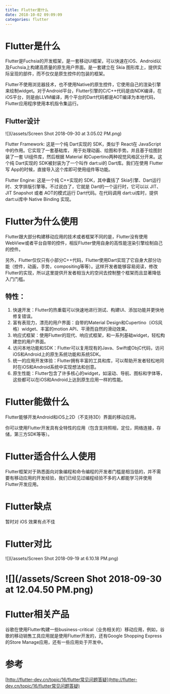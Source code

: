 ```yaml
---
title: Flutter是什么
date: 2018-10-02 09:09:09
categories: flutter
---
```

# Flutter是什么

Flutter是Fuchsia的开发框架，是一套移动UI框架，可以快速在iOS、Android以及Fuchsia上构建高质量的原生用户界面。是一套建立在 Skia 图形库上，提供实际呈现的部件，而不仅仅是原生控件的包装的框架。

Flutter不使用浏览器技术，也不使用Native的原生控件，它使用自己的渲染引擎来绘制widget。对于Android平台，Flutter引擎的C/C++代码是由NDK编译，在iOS平台，则是由LLVM编译，两个平台的Dart代码都是AOT编译为本地代码，Flutter应用程序使用本机指令集运行。

## Flutter设计

![](/assets/Screen Shot 2018-09-30 at 3.05.02 PM.png)

Flutter Framework: 这是一个纯 Dart实现的 SDK，类似于 React在 JavaScript中的作用。它实现了一套基础库， 用于处理动画、绘图和手势。并且基于绘图封装了一套 UI组件库，然后根据 Material 和Cupertino两种视觉风格区分开来。这个纯 Dart实现的 SDK被封装为了一个叫作 dart:ui的 Dart库。我们在使用 Flutter写 App的时候，直接导入这个库即可使用组件等功能。

Flutter Engine: 这是一个纯 C++实现的 SDK，其中囊括了 Skia引擎、Dart运行时、文字排版引擎等。不过说白了，它就是 Dart的一个运行时，它可以以 JIT、JIT Snapshot 或者 AOT的模式运行 Dart代码。在代码调用 dart:ui库时，提供 dart:ui库中 Native Binding 实现。

# Flutter为什么使用

Flutter跟大部分构建移动应用的技术或者框架不同的是，Flutter没有使用WebView或者平台自带的控件，相反Flutter使用自身的高性能渲染引擎绘制自己的控件。

另外，Flutter仅仅只有小部分C++代码，Flutter使用Dart实现了它自身大部分功能（控件，动画，手势，compositing等等）。这样开发者能够容易阅读，修改Flutter的实现，所以这里提供开发者相当大的空间去控制整个框架而且显著降低入门门槛。

## 特性：

1. 快速开发：Flutter的热重载可以快速地进行测试、构建UI、添加功能并更快地修复错误。
2. 富有表现力，漂亮的用户界面：自带的Material Design和Cupertino（iOS风格）widget、丰富的motion API、平滑而自然的滑动效果。
3. 响应式框架：使用Flutter的现代、响应式框架，和一系列基础widget，轻松构建您的用户界面。
4. 访问本地功能和SDK：Flutter可以复用现有的Java、Swift或ObjC代码，访问iOS和Android上的原生系统功能和系统SDK。
5. 统一的应用开发体验：Flutter拥有丰富的工具和库，可以帮助开发者轻松地同时在iOS和Android系统中实现想法和创意。
6. 原生性能：Flutter包含了许多核心的widget，如滚动、导航、图标和字体等，这些都可以在iOS和Android上达到原生应用一样的性能。

# Flutter能做什么

Flutter能够开发Android和iOS上2D（不支持3D）界面的移动应用。

你可以使用Flutter开发具有全特性的应用（包含支持照相，定位，网络连接，存储，第三方SDK等等）。

# Flutter适合什么人使用

Flutter框架对于熟悉面向对象编程和命令编程的开发者门槛是相当低的，并不需要有移动应用的开发经验，我们已经见过编程经验不多的人都能学习并使用Flutter开发应用。

# Flutter缺点

暂时对 iOS 效果有点不佳

# Flutter对比

![](/assets/Screen Shot 2018-09-19 at 6.10.18 PM.png)

# ![](/assets/Screen Shot 2018-09-30 at 12.04.50 PM.png)

# 

# Flutter相关产品

谷歌在使用Flutter构建一些business-critical（业务相关的）移动应用，例如，谷歌的移动销售工具应用就是使用Flutter开发的，还有Google Shopping Express的Store Manage应用，还有一些应用处于开发中。



# 参考

[http://flutter-dev.cn/topic/16/flutter常见问题答疑](http://flutter-dev.cn/topic/16/flutter常见问题答疑)

